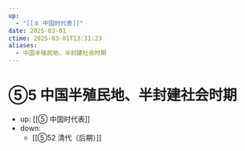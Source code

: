```yaml
---
up:
  - "[[⑤ 中国时代表]]"
date: 2025-03-01
ctime: 2025-03-01T13:31:23
aliases:
  - 中国半殖民地、半封建社会时期
---
```


# ⑤5 中国半殖民地、半封建社会时期

- up: [[⑤ 中国时代表]]
- down:	
	- [[⑤52 清代（后期）]]
	
